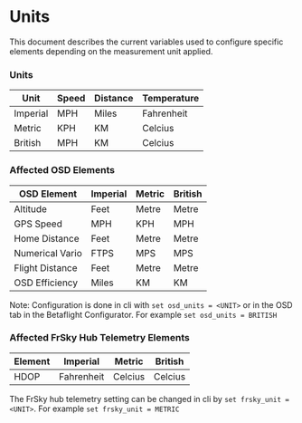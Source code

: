 # Units

This document describes the current variables used to configure specific elements depending on the measurement unit applied.

### Units

| Unit     | Speed | Distance | Temperature |
| -------- | ----- | -------- | ----------- |
| Imperial | MPH   | Miles    | Fahrenheit  |
| Metric   | KPH   | KM       | Celcius     |
| British  | MPH   | KM       | Celcius     |

### Affected OSD Elements

| OSD Element     | Imperial | Metric | British |
| --------------- | -------- | ------ | ------- |
| Altitude        | Feet     | Metre  | Metre   |
| GPS Speed       | MPH      | KPH    | MPH     |
| Home Distance   | Feet     | Metre  | Metre   |
| Numerical Vario | FTPS     | MPS    | MPS     |
| Flight Distance | Feet     | Metre  | Metre   |
| OSD Efficiency  | Miles    | KM     | KM      |

Note: Configuration is done in cli with `set osd_units = <UNIT>` or in the OSD tab in the Betaflight Configurator. For example `set osd_units = BRITISH`

### Affected FrSky Hub Telemetry Elements

| Element | Imperial   | Metric  | British |
| ------- | ---------- | ------- | ------- |
| HDOP    | Fahrenheit | Celcius | Celcius |

The FrSky hub telemetry setting can be changed in cli by `set frsky_unit = <UNIT>`.
For example `set frsky_unit = METRIC`
